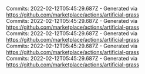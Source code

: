 Commits: 2022-02-12T05:45:29.687Z - Generated via https://github.com/marketplace/actions/artificial-grass
<br>
Commits: 2022-02-12T05:45:29.687Z - Generated via https://github.com/marketplace/actions/artificial-grass
<br>
Commits: 2022-02-12T05:45:29.687Z - Generated via https://github.com/marketplace/actions/artificial-grass
<br>
Commits: 2022-02-12T05:45:29.687Z - Generated via https://github.com/marketplace/actions/artificial-grass
<br>
Commits: 2022-02-12T05:45:29.687Z - Generated via https://github.com/marketplace/actions/artificial-grass
<br>
